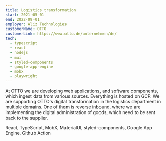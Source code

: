 ```yaml
---
title: Logistics transformation
start: 2021-05-01
end: 2022-09-01
employer: Aliz Technologies
customerName: OTTO
customerLink: https://www.otto.de/unternehmen/de/
tech:
  - typescript
  - react
  - nodejs
  - mui
  - styled-components
  - google-app-engine
  - mobx
  - playwright
---
```


At OTTO we are developing web applications, and software components, which ingest data from various sources. Everything is hosted on GCP. We are supporting OTTO's digital transformation in the logistics department in multiple domains. One of them is reverse inbound, where we are implementing the digital administration of goods, which need to be sent back to the supplier.

React, TypeScript, MobX, MaterialUI, styled-components, Google App Engine, Github Action
